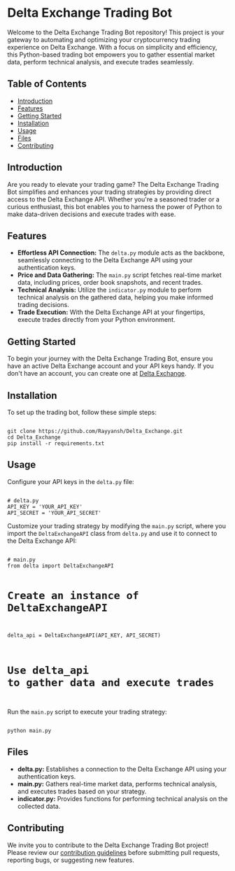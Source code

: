 <!DOCTYPE html>
<html>

<body>

<h1>Delta Exchange Trading Bot</h1>

<p>Welcome to the Delta Exchange Trading Bot repository! This project is your gateway to automating and optimizing your cryptocurrency trading experience on Delta Exchange. With a focus on simplicity and efficiency, this Python-based trading bot empowers you to gather essential market data, perform technical analysis, and execute trades seamlessly.</p>

<h2>Table of Contents</h2>
<ul>
    <li><a href="#introduction">Introduction</a></li>
    <li><a href="#features">Features</a></li>
    <li><a href="#getting-started">Getting Started</a></li>
    <li><a href="#installation">Installation</a></li>
    <li><a href="#usage">Usage</a></li>
    <li><a href="#files">Files</a></li>
    <li><a href="#contributing">Contributing</a></li>
</ul>

<h2 id="introduction">Introduction</h2>
<p>Are you ready to elevate your trading game? The Delta Exchange Trading Bot simplifies and enhances your trading strategies by providing direct access to the Delta Exchange API. Whether you're a seasoned trader or a curious enthusiast, this bot enables you to harness the power of Python to make data-driven decisions and execute trades with ease.</p>

<h2 id="features">Features</h2>
<ul>
    <li><strong>Effortless API Connection:</strong> The <code>delta.py</code> module acts as the backbone, seamlessly connecting to the Delta Exchange API using your authentication keys.</li>
    <li><strong>Price and Data Gathering:</strong> The <code>main.py</code> script fetches real-time market data, including prices, order book snapshots, and recent trades.</li>
    <li><strong>Technical Analysis:</strong> Utilize the <code>indicator.py</code> module to perform technical analysis on the gathered data, helping you make informed trading decisions.</li>
    <li><strong>Trade Execution:</strong> With the Delta Exchange API at your fingertips, execute trades directly from your Python environment.</li>
</ul>

<h2 id="getting-started">Getting Started</h2>
<p>To begin your journey with the Delta Exchange Trading Bot, ensure you have an active Delta Exchange account and your API keys handy. If you don't have an account, you can create one at <a href="https://www.delta.exchange/">Delta Exchange</a>.</p>

<h2 id="installation">Installation</h2>
<p>To set up the trading bot, follow these simple steps:</p>
<code>
git clone https://github.com/Rayyansh/Delta_Exchange.git
cd Delta_Exchange
pip install -r requirements.txt
</code>

<h2 id="usage">Usage</h2>
<p>Configure your API keys in the <code>delta.py</code> file:</p>
<code>
# delta.py
API_KEY = 'YOUR_API_KEY'
API_SECRET = 'YOUR_API_SECRET'
</code>
<p>Customize your trading strategy by modifying the <code>main.py</code> script, where you import the <code>DeltaExchangeAPI</code> class from <code>delta.py</code> and use it to connect to the Delta Exchange API:</p>
<code>
# main.py
from delta import DeltaExchangeAPI

# Create an instance of DeltaExchangeAPI
delta_api = DeltaExchangeAPI(API_KEY, API_SECRET)

# Use delta_api to gather data and execute trades
</code>

<p>Run the <code>main.py</code> script to execute your trading strategy:</p>
<code>
python main.py
</code>

<h2 id="files">Files</h2>
<ul>
    <li><strong>delta.py:</strong> Establishes a connection to the Delta Exchange API using your authentication keys.</li>
    <li><strong>main.py:</strong> Gathers real-time market data, performs technical analysis, and executes trades based on your strategy.</li>
    <li><strong>indicator.py:</strong> Provides functions for performing technical analysis on the collected data.</li>
</ul>

<h2 id="contributing">Contributing</h2>
<p>We invite you to contribute to the Delta Exchange Trading Bot project! Please review our <a href="CONTRIBUTING.md">contribution guidelines</a> before submitting pull requests, reporting bugs, or suggesting new features.</p>

</body>

</html>
